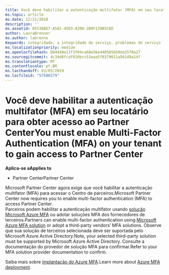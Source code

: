 ```yaml
---
title: Você deve habilitar a autenticação multifator (MFA) em seu locatário para obter acesso a esta página | Partner Center
ms.topic: article
ms.date: 12/21/2018
description: ''
ms.assetid: 05536BE7-A581-45D3-A390-2B9F139B5C6D
author: LauraBrenner
ms.author: labrenne
Keywords: integridade, a integridade do serviço, problemas de serviço
ms.localizationpriority: medium
ms.openlocfilehash: b04440e11f3f04ca68e56e440585bb9da55f8a27
ms.sourcegitcommit: 4c34d6fcaf020bcc53eaa5f0379011a56149a14f
ms.translationtype: MT
ms.contentlocale: pt-BR
ms.lasthandoff: 03/05/2019
ms.locfileid: "57586579"
---
```

# <a name="you-must-enable-multi-factor-authentication-mfa-on-your-tenant-to-gain-access-to-partner-center"></a><span data-ttu-id="e4262-103">Você deve habilitar a autenticação multifator (MFA) em seu locatário para obter acesso ao Partner Center</span><span class="sxs-lookup"><span data-stu-id="e4262-103">You must enable Multi-Factor Authentication (MFA) on your tenant to gain access to Partner Center</span></span>

<span data-ttu-id="e4262-104">**Aplica-se a**</span><span class="sxs-lookup"><span data-stu-id="e4262-104">**Applies to**</span></span>

- <span data-ttu-id="e4262-105">Partner Center</span><span class="sxs-lookup"><span data-stu-id="e4262-105">Partner Center</span></span>


<span data-ttu-id="e4262-106">Microsoft Partner Center agora exige que você habilitar a autenticação multifator (MFA) para acessar o Centro de parceiros.</span><span class="sxs-lookup"><span data-stu-id="e4262-106">Microsoft Partner Center now requires you to enable multi-factor authentication (MFA) to access Partner Center.</span></span>  
<span data-ttu-id="e4262-107">Parceiros podem habilitar a autenticação multifator usando [solução Microsoft Azure MFA](https://docs.microsoft.com/en-us/azure/active-directory/authentication/concept-mfa-howitworks) ou adotar soluções MFA dos fornecedores de terceiros.</span><span class="sxs-lookup"><span data-stu-id="e4262-107">Partners can enable multi-factor authentication using [Microsoft Azure MFA solution](https://docs.microsoft.com/en-us/azure/active-directory/authentication/concept-mfa-howitworks) or adopt a third-party vendors’ MFA solutions.</span></span> <span data-ttu-id="e4262-108">Observe que sua solução de terceiros selecionada deve ser suportada pelo Microsoft Azure Active Directory.</span><span class="sxs-lookup"><span data-stu-id="e4262-108">Note, your selected third-party solution must be supported by Microsoft Azure Active Directory.</span></span> <span data-ttu-id="e4262-109">Consulte a documentação do provedor de solução MFA para confirmar.</span><span class="sxs-lookup"><span data-stu-id="e4262-109">Refer to your MFA solution provider documentation to confirm.</span></span> 

<span data-ttu-id="e4262-110">Saiba mais sobre [implantação do Azure MFA](https://docs.microsoft.com/en-us/azure/active-directory/authentication/howto-mfa-getstarted).</span><span class="sxs-lookup"><span data-stu-id="e4262-110">Learn more about [Azure MFA deployment](https://docs.microsoft.com/en-us/azure/active-directory/authentication/howto-mfa-getstarted).</span></span> 
 
